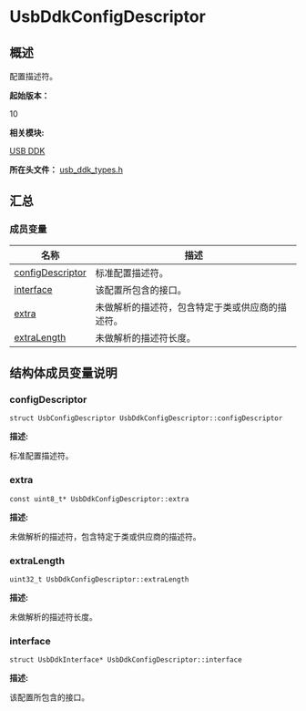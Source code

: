 # UsbDdkConfigDescriptor


## 概述

配置描述符。

**起始版本：**

10

**相关模块:**

[USB DDK](_usb_ddk.md)

**所在头文件：** [usb_ddk_types.h](usb__ddk__types_8h.md)


## 汇总


### 成员变量

| 名称 | 描述 |
| -------- | -------- |
| [configDescriptor](#configdescriptor) | 标准配置描述符。 |
| [interface](#interface) | 该配置所包含的接口。 |
| [extra](#extra) | 未做解析的描述符，包含特定于类或供应商的描述符。 |
| [extraLength](#extralength) | 未做解析的描述符长度。 |


## 结构体成员变量说明


### configDescriptor


```
struct UsbConfigDescriptor UsbDdkConfigDescriptor::configDescriptor
```

**描述:**

标准配置描述符。


### extra


```
const uint8_t* UsbDdkConfigDescriptor::extra
```

**描述:**

未做解析的描述符，包含特定于类或供应商的描述符。


### extraLength


```
uint32_t UsbDdkConfigDescriptor::extraLength
```

**描述:**

未做解析的描述符长度。


### interface


```
struct UsbDdkInterface* UsbDdkConfigDescriptor::interface
```

**描述:**

该配置所包含的接口。
